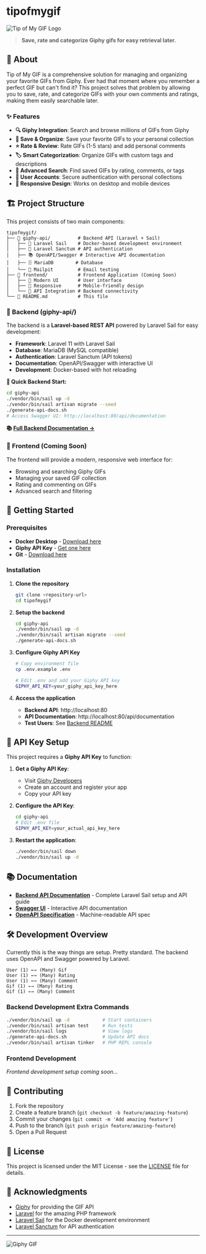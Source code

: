 # tipofmygif

![Tip of My GIF Logo](logo.jpeg)

> **Save, rate and categorize Giphy gifs for easy retrieval later.**

## 🎯 About

Tip of My GIF is a comprehensive solution for managing and organizing your favorite GIFs from Giphy. Ever had that moment where you remember a perfect GIF but can't find it? This project solves that problem by allowing you to save, rate, and categorize GIFs with your own comments and ratings, making them easily searchable later.

### ✨ Features

- **🔍 Giphy Integration**: Search and browse millions of GIFs from Giphy
- **💾 Save & Organize**: Save your favorite GIFs to your personal collection
- **⭐ Rate & Review**: Rate GIFs (1-5 stars) and add personal comments
- **🏷️ Smart Categorization**: Organize GIFs with custom tags and descriptions
- **🔎 Advanced Search**: Find saved GIFs by rating, comments, or tags
- **🔐 User Accounts**: Secure authentication with personal collections
- **📱 Responsive Design**: Works on desktop and mobile devices

## 🏗️ Project Structure

This project consists of two main components:

```
tipofmygif/
├── 📁 giphy-api/          # Backend API (Laravel + Sail)
│   ├── 🐳 Laravel Sail    # Docker-based development environment
│   ├── 🔐 Laravel Sanctum # API authentication
│   ├── 📚 OpenAPI/Swagger # Interactive API documentation
│   ├── 🗄️ MariaDB        # Database
│   └── 📧 Mailpit         # Email testing
├── 📁 frontend/           # Frontend Application (Coming Soon)
│   ├── 🎨 Modern UI       # User interface
│   ├── 📱 Responsive      # Mobile-friendly design
│   └── 🔗 API Integration # Backend connectivity
└── 📄 README.md           # This file
```

### 🔧 Backend (giphy-api/)

The backend is a **Laravel-based REST API** powered by Laravel Sail for easy development:

- **Framework**: Laravel 11 with Laravel Sail
- **Database**: MariaDB (MySQL compatible)
- **Authentication**: Laravel Sanctum (API tokens)
- **Documentation**: OpenAPI/Swagger with interactive UI
- **Development**: Docker-based with hot reloading

**🚀 Quick Backend Start:**
```bash
cd giphy-api
./vendor/bin/sail up -d
./vendor/bin/sail artisan migrate --seed
./generate-api-docs.sh
# Access Swagger UI: http://localhost:80/api/documentation
```

**📚 [Full Backend Documentation →](giphy-api/README.md)**

### 🎨 Frontend (Coming Soon)

The frontend will provide a modern, responsive web interface for:
- Browsing and searching Giphy GIFs
- Managing your saved GIF collection
- Rating and commenting on GIFs
- Advanced search and filtering

## 🚀 Getting Started

### Prerequisites

- **Docker Desktop** - [Download here](https://www.docker.com/products/docker-desktop/)
- **Giphy API Key** - [Get one here](https://developers.giphy.com/)
- **Git** - [Download here](https://git-scm.com/downloads)

### Installation

1. **Clone the repository**
   ```bash
   git clone <repository-url>
   cd tipofmygif
   ```

2. **Setup the backend**
   ```bash
   cd giphy-api
   ./vendor/bin/sail up -d
   ./vendor/bin/sail artisan migrate --seed
   ./generate-api-docs.sh
   ```

3. **Configure Giphy API Key**
   ```bash
   # Copy environment file
   cp .env.example .env
   
   # Edit .env and add your Giphy API key
   GIPHY_API_KEY=your_giphy_api_key_here
   ```

4. **Access the application**
   - **Backend API**: http://localhost:80
   - **API Documentation**: http://localhost:80/api/documentation
   - **Test Users**: See [Backend README](giphy-api/README.md#-available-test-users)

## 🔑 API Key Setup

This project requires a **Giphy API Key** to function:

1. **Get a Giphy API Key**:
   - Visit [Giphy Developers](https://developers.giphy.com/)
   - Create an account and register your app
   - Copy your API key

2. **Configure the API Key**:
   ```bash
   cd giphy-api
   # Edit .env file
   GIPHY_API_KEY=your_actual_api_key_here
   ```

3. **Restart the application**:
   ```bash
   ./vendor/bin/sail down
   ./vendor/bin/sail up -d
   ```

## 📚 Documentation

- **[Backend API Documentation](giphy-api/README.md)** - Complete Laravel Sail setup and API guide
- **[Swagger UI](http://localhost:80/api/documentation)** - Interactive API documentation
- **[OpenAPI Specification](giphy-api/storage/api-docs/api-docs.json)** - Machine-readable API spec

## 🛠️ Development Overview

Currently this is the way things are setup. Pretty standard. The backend uses OpenAPI and Swagger powered by Laravel. 

```
User (1) ←→ (Many) Gif
User (1) ←→ (Many) Rating  
User (1) ←→ (Many) Comment
Gif (1) ←→ (Many) Rating
Gif (1) ←→ (Many) Comment
```

### Backend Development Extra Commands
```bash
./vendor/bin/sail up -d            # Start containers
./vendor/bin/sail artisan test     # Run tests
./vendor/bin/sail logs             # View logs
./generate-api-docs.sh             # Update API docs
./vendor/bin/sail artisan tinker   # PHP REPL console

```

### Frontend Development
*Frontend development setup coming soon...*

## 🤝 Contributing

1. Fork the repository
2. Create a feature branch (`git checkout -b feature/amazing-feature`)
3. Commit your changes (`git commit -m 'Add amazing feature'`)
4. Push to the branch (`git push origin feature/amazing-feature`)
5. Open a Pull Request

## 📄 License

This project is licensed under the MIT License - see the [LICENSE](LICENSE) file for details.

## 🙏 Acknowledgments

- [Giphy](https://giphy.com/) for providing the GIF API
- [Laravel](https://laravel.com/) for the amazing PHP framework
- [Laravel Sail](https://laravel.com/docs/sail) for the Docker development environment
- [Laravel Sanctum](https://laravel.com/docs/sanctum) for API authentication 

---

![Giphy GIF](giphy.gif)

